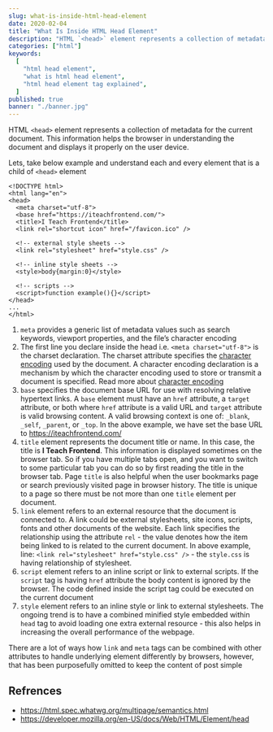 ```yaml
---
slug: what-is-inside-html-head-element
date: 2020-02-04
title: "What Is Inside HTML Head Element"
description: "HTML `<head>` element represents a collection of metadata for the current document. This information helps browser in understanding the document and display it properly on user device."
categories: ["html"]
keywords:
  [
    "html head element",
    "what is html head element",
    "html head element tag explained",
  ]
published: true
banner: "./banner.jpg"
---
```


HTML `<head>` element represents a collection of metadata for the current document. This information helps the browser in understanding the document and displays it properly on the user device.

Lets, take below example and understand each and every element that is a child of `<head>` element

```markup
<!DOCTYPE html>
<html lang="en">
<head>
  <meta charset="utf-8">
  <base href="https://iteachfrontend.com/">
  <title>I Teach Frontend</title>
  <link rel="shortcut icon" href="/favicon.ico" />

  <!-- external style sheets -->
  <link rel="stylesheet" href="style.css" />

  <!-- inline style sheets -->
  <style>body{margin:0}</style>

  <!-- scripts -->
  <script>function example(){}</script>
</head>
...
</html>
```

1. `meta` provides a generic list of metadata values such as search keywords, viewport
   properties, and the file’s character encoding
2. The first line you declare inside the head i.e. `<meta charset="utf-8">` is the charset declaration. The charset attribute specifies the [character encoding](/how-to-set-character-encoding-of-html-document) used by the document. A character encoding declaration is a mechanism by which the character encoding used to store or transmit a document is specified. Read more about [character encoding](/how-to-set-character-encoding-of-html-document)
3. `base` specifies the document base URL for use with resolving relative hypertext links. A `base` element must have an `href` attribute, a `target` attribute, or both where `href` attribute is a valid URL and `target` attribute is valid browsing content. A valid browsing context is one of: `_blank`, `_self`, `_parent`, or `_top`. In the above example, we have set the base URL to https://iteachfrontend.com/
4. `title` element represents the document title or name. In this case, the title is **I Teach Frontend**. This information is displayed sometimes on the browser tab. So if you have multiple tabs open, and you want to switch to some particular tab you can do so by first reading the title in the browser tab. Page `title` is also helpful when the user bookmarks page or search previously visited page in browser history. The title is unique to a page so there must be not more than one `title` element per document.
5. `link` element refers to an external resource that the document is connected to. A link could be external stylesheets, site icons, scripts, fonts and other documents of the website. Each link specifies the relationship using the attribute `rel` - the value denotes how the item being linked to is related to the current document. In above example, line: `<link rel="stylesheet" href="style.css" />` - the `style.css` is having relationship of stylesheet.
6. `script` element refers to an inline script or link to external scripts. If the `script` tag is having `href` attribute the body content is ignored by the browser. The code defined inside the script tag could be executed on the current document
7. `style` element refers to an inline style or link to external stylesheets. The ongoing trend is to have a combined minified style embedded within `head` tag to avoid loading one extra external resource - this also helps in increasing the overall performance of the webpage.

There are a lot of ways how `link` and `meta` tags can be combined with other attributes to handle underlying element differently by browsers, however, that has been purposefully omitted to keep the content of post simple

## Refrences

- https://html.spec.whatwg.org/multipage/semantics.html
- https://developer.mozilla.org/en-US/docs/Web/HTML/Element/head
